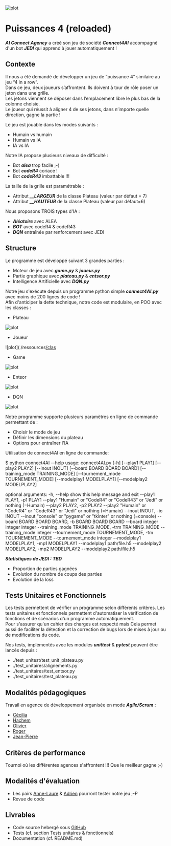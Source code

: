 ![plot](./ressources/AI_Connect_Agency.jpeg)

# Puissances 4 (reloaded)  

***AI Connect Agency*** a créé son jeu de société ***Connect4AI*** accompagné d'un bot ***JEDI*** qui apprend à jouer automatiquement !  

## Contexte  

Il nous a été demandé de développer un jeu de “puissance 4” similaire au jeu “4 in a row”.  
Dans ce jeu, deux joueurs s’affrontent. Ils doivent à tour de rôle poser un jeton dans une grille.  
Les jetons viennent se déposer dans l’emplacement libre le plus bas de la colonne choisie.  
Le joueur qui réussit à aligner 4 de ses jetons, dans n’importe quelle direction, gagne la partie !  

Le jeu est jouable dans les modes suivants :  
* Humain vs humain  
* Humain vs IA  
* IA vs IA  

Notre IA propose plusieurs niveaux de difficulté :  

* Bot ***alea*** trop facile ;-)
* Bot ***codeR4*** coriace !  
* Bot ***codeR43*** imbattable !!!  

La taille de la grille est paramétrable :  

* Attribut ***__LARGEUR*** de la classe Plateau (valeur par défaut = 7)  
* Attribut ***__HAUTEUR*** de la classe Plateau (valeur par défaut=6)  

Nous proposons TROIS types d'IA :  

* ***Aléatoire*** avec ALEA  
* ***BOT*** avec codeR4 & codeR43  
* ***DQN*** entraînée par renforcement avec JEDI  

## Structure  

Le programme est développé suivant 3 grandes parties :  

* Moteur de jeu avec ***game.py*** & ***joueur.py***  
* Partie graphique avec ***plateau.py*** & ***entsor.py***  
* Intelligence Artificielle avec ***DQN.py***  

Notre jeu s'exécute depuis un programme python simple ***connect4AI.py*** avec moins de 200 lignes de code !  
Afin d'anticiper la dette technique, notre code est modulaire, en POO avec les classes :  

* Plateau  

![plot](./ressources/classes_Plateau.png)

* Joueur  

![plot](./ressources[/clas](ses_Joueur.png[plot](./ressourcesrog01))

* Game  

![plot](./ressources/classes_Game.png)

* Entsor  

![plot](./ressources/classes_Entsor.png)

* DQN  

![plot](./ressources/classes_DQN.png)

Notre programme supporte plusieurs paramètres en ligne de commande permettant de :  

* Choisir le mode de jeu  
* Définir les dimensions du plateau  
* Options pour entraîner l'IA

Utilisation de connect4AI en ligne de commande:

$ python connect4AI --help 
usage: connect4AI.py [-h] [--play1 PLAY1] [--play2 PLAY2] [--inout INOUT] [--board BOARD BOARD BOARD] [--training_mode TRAINING_MODE] [--tournement_mode TOURNEMENT_MODE] [--modelplay1 MODELPLAY1] [--modelplay2 MODELPLAY2]

optional arguments:
  -h, --help            show this help message and exit
  --play1 PLAY1, -p1 PLAY1
                        --play1 "Humain" or "CodeR4" or "CodeR43" or "Jedi" or nothing (=Humain)
  --play2 PLAY2, -p2 PLAY2
                        --play2 "Humain" or "CodeR4" or "CodeR43" or "Jedi" or nothing (=Humain)
  --inout INOUT, -io INOUT
                        --inout "console" or "pygame" or "tkinter" or nothing (=console)
  --board BOARD BOARD BOARD, -b BOARD BOARD BOARD
                        --board integer integer integer
  --training_mode TRAINING_MODE, -trm TRAINING_MODE
                        --training_mode integer
  --tournement_mode TOURNEMENT_MODE, -tm TOURNEMENT_MODE
                        --tournement_mode integer
  --modelplay1 MODELPLAY1, -mp1 MODELPLAY1
                        --modelplay1 path/file.h5
  --modelplay2 MODELPLAY2, -mp2 MODELPLAY2
                        --modelplay2 path/file.h5

***Statistiques de JEDI : TBD***  

* Proportion de parties gagnées  
* Evolution du nombre de coups des parties  
* Evolution de la loss  

## Tests Unitaires et Fonctionnels  

Les tests permettent de vérifier un programme selon différents critères. Les tests unitaires et fonctionnels permettent d'automatiser la vérification de fonctions et de scénarios d'un programme automatiquement.  
Pour s'assurer qu'un cahier des charges est respecté mais Cela permet aussi de faciliter la détection et la correction de bugs lors de mises à jour ou de modifications du code.  

Nos tests, implémentés avec les modules ***unittest*** & ***pytest*** peuvent être lancés depuis :
* ./test_unitest/test_unit_plateau.py  
* ./test_unitaires/alignements.py  
* ./test_unitaires/test_entsor.py  
* ./test_unitaires/test_plateau.py  

## Modalités pédagogiques  

Travail en agence de développement organisée en mode ***Agile/Scrum*** :  

* [Cécilia](https://github.com/ccylia)  
* [Hachem](https://github.com/hachemmosbah)  
* [Olivier](https://github.com/Olivier-Prince)  
* [Roger](https://github.com/rog01)  
* [Jean-Pierre](https://github.com/jpphi)  

## Critères de performance  

Tournoi où les différentes agences s'affrontent !!!
Que le meilleur gagne ;-)

## Modalités d'évaluation  

* Les pairs [Anne-Laure](https://github.com/AnneLaureM) & [Adrien](https://github.com/dtrckd) pourront tester notre jeu ;-P  
* Revue de code  

## Livrables  

* Code source hebergé sous [GitHub](https://github.com/jpphi/brief19_connect4)  
* Tests (cf. section Tests unitaires & fonctionnels)  
* Documentation (cf. README.md)  

